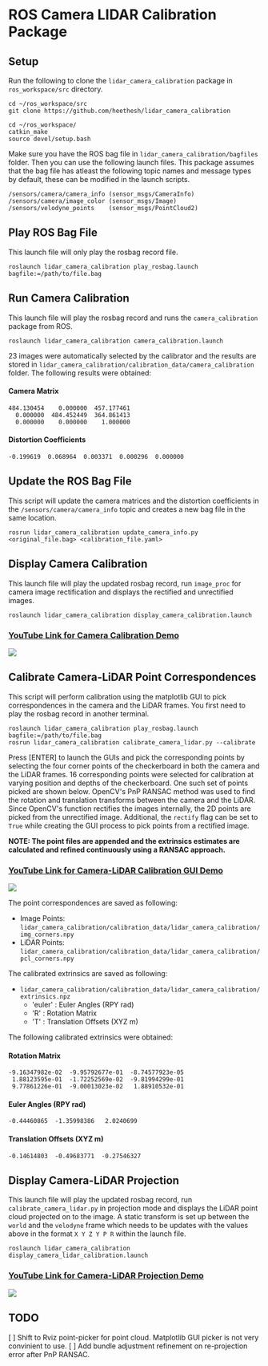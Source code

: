 # ROS Camera LIDAR Calibration Package

## Setup

Run the following to clone the `lidar_camera_calibration` package in `ros_workspace/src` directory.

```
cd ~/ros_workspace/src
git clone https://github.com/heethesh/lidar_camera_calibration

cd ~/ros_workspace/
catkin_make
source devel/setup.bash
```

Make sure you have the ROS bag file in `lidar_camera_calibration/bagfiles` folder. Then you can use the following launch files. This package assumes that the bag file has atleast the following topic names and message types by default, these can be modified in the launch scripts.

```
/sensors/camera/camera_info (sensor_msgs/CameraInfo)
/sensors/camera/image_color (sensor_msgs/Image)
/sensors/velodyne_points    (sensor_msgs/PointCloud2)
```

## Play ROS Bag File

This launch file will only play the rosbag record file.

```
roslaunch lidar_camera_calibration play_rosbag.launch bagfile:=/path/to/file.bag
```

## Run Camera Calibration

This launch file will play the rosbag record and runs the `camera_calibration` package from ROS.

```
roslaunch lidar_camera_calibration camera_calibration.launch
```

23 images were automatically selected by the calibrator and the results are stored in `lidar_camera_calibration/calibration_data/camera_calibration`  folder. The following results were obtained:

#### Camera Matrix

```
484.130454    0.000000  457.177461
  0.000000  484.452449  364.861413
  0.000000    0.000000    1.000000
```

#### Distortion Coefficients

```
-0.199619  0.068964  0.003371  0.000296  0.000000
```

## Update the ROS Bag File

This script will update the camera matrices and the distortion coefficients in the `/sensors/camera/camera_info` topic and creates a new bag file in the same location.

```
rosrun lidar_camera_calibration update_camera_info.py <original_file.bag> <calibration_file.yaml>
```

## Display Camera Calibration

This launch file will play the updated rosbag record, run `image_proc` for camera image rectification and displays the rectified and unrectified images.

```
roslaunch lidar_camera_calibration display_camera_calibration.launch
```

### [YouTube Link for Camera Calibration Demo](https://youtu.be/8FHSmFBTL3U)

[<img src="https://github.com/heethesh/lidar_camera_calibration/blob/master/images/camera_calibration.png?raw=true">](https://youtu.be/8FHSmFBTL3U)

## Calibrate Camera-LiDAR Point Correspondences

This script will perform calibration using the matplotlib GUI to pick correspondences in the camera and the LiDAR frames. You first need to play the rosbag record in another terminal.

```
roslaunch lidar_camera_calibration play_rosbag.launch bagfile:=/path/to/file.bag
rosrun lidar_camera_calibration calibrate_camera_lidar.py --calibrate
```

Press [ENTER] to launch the GUIs and pick the corresponding points by selecting the four corner points of the checkerboard in both the camera and the LiDAR frames. 16 corresponding points were selected for calibration at varying position and depths of the checkerboard. One such set of points picked are shown below. OpenCV's PnP RANSAC method was used to find the rotation and translation transforms between the camera and the LiDAR. Since OpenCV's function rectifies the images internally, the 2D points are picked from the unrectified image. Additional, the `rectify` flag can be set to `True` while creating the GUI process to pick points from a rectified image.

**NOTE: The point files are appended and the extrinsics estimates are calculated and refined continuously using a RANSAC approach.**

### [YouTube Link for Camera-LiDAR Calibration GUI Demo](https://youtu.be/FgP8jZ_siJI)

[<img src="https://github.com/heethesh/lidar_camera_calibration/blob/master/images/gui_demo.png?raw=true">](https://youtu.be/FgP8jZ_siJI)

The point correspondences are saved as following:
- Image Points: `lidar_camera_calibration/calibration_data/lidar_camera_calibration/img_corners.npy`
- LiDAR Points: `lidar_camera_calibration/calibration_data/lidar_camera_calibration/pcl_corners.npy`

The calibrated extrinsics are saved as following:
- `lidar_camera_calibration/calibration_data/lidar_camera_calibration/extrinsics.npz`
    - 'euler' : Euler Angles (RPY rad)
    - 'R'     : Rotation Matrix
    - 'T'     : Translation Offsets (XYZ m)

The following calibrated extrinsics were obtained:

#### Rotation Matrix
```
-9.16347982e-02  -9.95792677e-01  -8.74577923e-05
 1.88123595e-01  -1.72252569e-02  -9.81994299e-01
 9.77861226e-01  -9.00013023e-02   1.88910532e-01
```

#### Euler Angles (RPY rad)

```
-0.44460865  -1.35998386   2.0240699
```

#### Translation Offsets (XYZ m)

```
-0.14614803  -0.49683771  -0.27546327
```

## Display Camera-LiDAR Projection

This launch file will play the updated rosbag record, run `calibrate_camera_lidar.py` in projection mode and displays the LiDAR point cloud projected on to the image. A static transform is set up between the `world` and the `velodyne` frame which needs to be updates with the values above in the format `X Y Z Y P R` within the launch file.

```
roslaunch lidar_camera_calibration display_camera_lidar_calibration.launch
```

### [YouTube Link for Camera-LiDAR Projection Demo](https://youtu.be/lu2HwMWESj8)

[<img src="https://github.com/heethesh/lidar_camera_calibration/blob/master/images/camera_lidar_calibrated.png?raw=true">](https://youtu.be/lu2HwMWESj8)

## TODO
[ ] Shift to Rviz point-picker for point cloud. Matplotlib GUI picker is not very convinient to use.
[ ] Add bundle adjustment refinement on re-projection error after PnP RANSAC.
